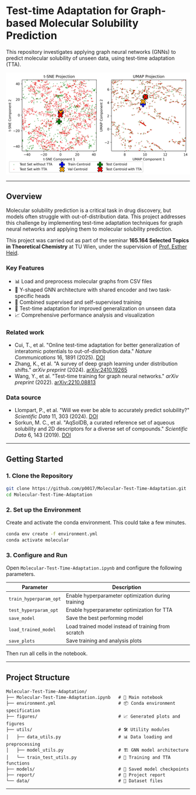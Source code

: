 # Test-time Adaptation for Graph-based Molecular Solubility Prediction

This repository investigates applying graph neural networks (GNNs) to predict molecular solubility of unseen data, using test-time adaptation (TTA).

<p align="center">
  <img src="figures/sets_TTA.jpg" width="1000" />
</p>

---

## Overview

Molecular solubility prediction is a critical task in drug discovery, but models often struggle with out-of-distribution data. This project addresses this challenge by implementing test-time adaptation techniques for graph neural networks and applying them to molecular solubility prediction.

This project was carried out as part of the seminar **165.164 Selected Topics in Theoretical Chemistry** at TU Wien, under the supervision of [Prof. Esther Heid](https://hesther.github.io/).

### Key Features
- 📊 Load and preprocess molecular graphs from CSV files
- 🧠 Y-shaped GNN architecture with shared encoder and two task-specific heads
- 🎯 Combined supervised and self-supervised training
- 🔄 Test-time adaptation for improved generalization on unseen data
- 📈 Comprehensive performance analysis and visualization

### Related work
- Cui, T., et al. "Online test-time adaptation for better generalization of interatomic potentials to out-of-distribution data." *Nature Communications* 16, 1891 (2025). [DOI](https://doi.org/10.1038/s41467-025-57101-4)
- Zhang, K., et al. "A survey of deep graph learning under distribution shifts." *arXiv preprint* (2024). [arXiv:2410.19265](https://arxiv.org/abs/2410.19265)
- Wang, Y., et al. "Test-time training for graph neural networks." *arXiv preprint* (2022). [arXiv:2210.08813](https://arxiv.org/abs/2210.08813)

### Data source
- Llompart, P., et al. "Will we ever be able to accurately predict solubility?" *Scientific Data* 11, 303 (2024). [DOI](https://doi.org/10.1038/s41597-024-03105-6)
- Sorkun, M. C., et al. "AqSolDB, a curated reference set of aqueous solubility and 2D descriptors for a diverse set of compounds." *Scientific Data* 6, 143 (2019). [DOI](https://doi.org/10.1038/s41597-019-0151-1)

---

## Getting Started

### 1. Clone the Repository
```bash
git clone https://github.com/p0017/Molecular-Test-Time-Adaptation.git
cd Molecular-Test-Time-Adaptation
```

### 2. Set up the Environment
Create and activate the conda environment. This could take a few minutes. 
```bash
conda env create -f environment.yml
conda activate molecular
```

### 3. Configure and Run
Open `Molecular-Test-Time-Adaptation.ipynb` and configure the following parameters.

| Parameter | Description |
|-----------|-------------|
| `train_hyperparam_opt` | Enable hyperparameter optimization during training |
| `test_hyperparam_opt` | Enable hyperparameter optimization for TTA |
| `save_model` | Save the best performing model |
| `load_trained_model` | Load trained model instead of training from scratch |
| `save_plots` | Save training and analysis plots |

Then run all cells in the notebook.

---

## Project Structure

```
Molecular-Test-Time-Adaptation/
├── Molecular-Test-Time-Adaptation.ipynb   # 📓 Main notebook
├── environment.yml                        # 📦 Conda environment specification
├── figures/                               # 📈 Generated plots and figures
├── utils/                                 # 🛠️ Utility modules
│   ├── data_utils.py                      # 📊 Data loading and preprocessing
│   ├── model_utils.py                     # 🏗️ GNN model architecture
│   └── train_test_utils.py                # 🎯 Training and TTA functions
├── models/                                # 💾 Saved model checkpoints
├── report/                                # 📝 Project report
└── data/                                  # 📁 Dataset files
```

---